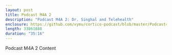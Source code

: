 ```yaml
---
layout: post
title: Podcast M4A 2
description: "Podcast M4A 2: Dr. Singhal and Telehealth"
enclosure: https://github.com/xymu/cortico-podcast/blob/master/Podcast4.m4a?raw=true
length: 33861888
duration: "35:16"
---
```

Podcast M4A 2 Content
